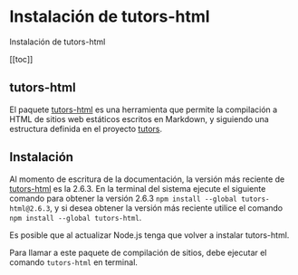 # Instalación de tutors-html
Instalación de tutors-html

[[toc]]

## tutors-html
El paquete [tutors-html](https://www.npmjs.com/package/tutors-html) es una herramienta que permite la compilación a HTML de sitios web estáticos escritos en Markdown, y siguiendo una estructura definida en el proyecto [tutors](https://github.com/tutors-sdk/tutors).

## Instalación
Al momento de escritura de la documentación, la versión más reciente de [tutors-html](https://www.npmjs.com/package/tutors-html) es la 2.6.3. En la terminal del sistema ejecute el siguiente comando para obtener la versión 2.6.3 ``npm install --global tutors-html@2.6.3``, y si desea obtener la versión más reciente utilice el comando ``npm install --global tutors-html``.

Es posible que al actualizar Node.js tenga que volver a instalar tutors-html.

Para llamar a este paquete de compilación de sitios, debe ejecutar el comando ``tutors-html`` en terminal.